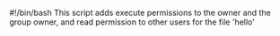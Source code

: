 #!/bin/bash
This script adds execute permissions to the owner and the group owner, and read permission to other users for the file 'hello'
